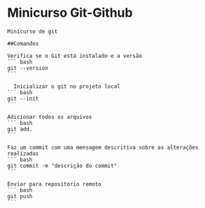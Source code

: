 # Minicurso Git-Github

    Minicurso de git

    ##Comandos

    Verifica se o Git está instalado e a versão
    ``` bash
    git --version
    ```

      Inicializar o git no projeto local
    ``` bash
    git --init
    ```

    Adicionar todos os arquivos
    ``` bash
    git add.
    ```

    Faz um commit com uma mensagem descritiva sobre as alterações realizadas
    ``` bash
    git commit -m "descrição do commit"
    ```

    Enviar para repositorio remoto
    ``` bash
    git push
    ```


